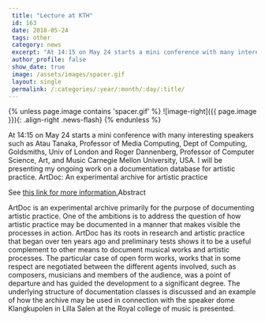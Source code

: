 ```yaml
---
 title: "Lecture at KTH"
 id: 163
 date: 2018-05-24
 tags: other
 category: news
 excerpt: "At 14:15 on May 24 starts a mini conference with many interesting speakers such as Atau Tanaka, Professor of Media Computing, Dept of Computing, Goldsmiths, Univ of London and Roger Dannenberg, Profes..."
 author_profile: false
 show_date: true
 image: /assets/images/spacer.gif
 layout: single
 permalink: /:categories/:year/:month/:day/:title/
---
```

{% unless page.image contains 'spacer.gif' %}
   ![image-right]({{ page.image }}){: .align-right .news-flash}
{% endunless %}

At 14:15 on May 24 starts a mini conference with many interesting speakers such as Atau Tanaka, Professor of Media Computing, Dept of Computing, Goldsmiths, Univ of London and Roger Dannenberg, Professor of Computer Science, Art, and Music Carnegie Mellon University, USA. I will be presenting my ongoing work on a documentation database for artistic practice.
ArtDoc: An experimental archive for artistic practice



See <a href="https://www.kth.se/mid/calendar/seminars">this link for more information.</a>Abstract




ArtDoc is an experimental archive primarily for the purpose of documenting artistic practice. One of the ambitions is to address the question of how artistic practice may be documented in a manner that makes visible the processes in action. ArtDoc has its roots in research and artistic practice that began over ten years ago and preliminary tests shows it to be a useful complement to other means to document musical works and artistic processes. The particular case of open form works, works that in some respect are negotiated between the different agents involved, such as composers, musicians and members of the audience, was a point of departure and has guided the development to a significant degree. The underlying structure of documentation classes is discussed and an example of how the archive may be used in connection with the speaker dome Klangkupolen in Lilla Salen at the Royal college of music is presented.

